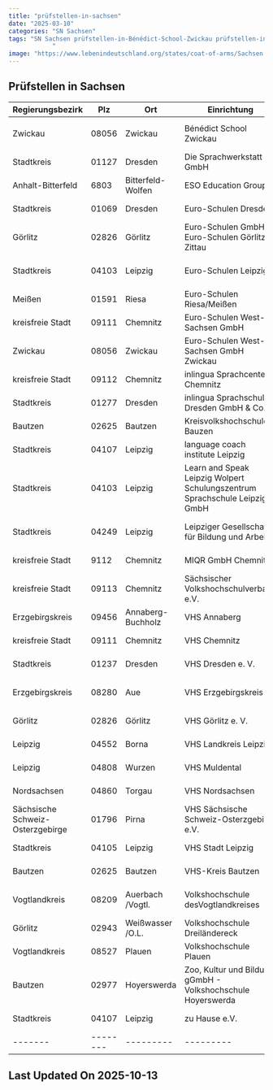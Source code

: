 ```yaml
---
title: "prüfstellen-in-sachsen"
date: "2025-03-10"
categories: "SN Sachsen"
tags: "SN Sachsen prüfstellen-in-Bénédict-School-Zwickau prüfstellen-in-Die-Sprachwerkstatt-GmbH prüfstellen-in-ESO-Education-Group prüfstellen-in-Euro-Schulen-Dresden prüfstellen-in-Euro-Schulen-GmbH-Euro-Schulen-Görlitz-Zittau prüfstellen-in-Euro-Schulen-Leipzig prüfstellen-in-Euro-Schulen-RiesaMeißen prüfstellen-in-Euro-Schulen-West-Sachsen-GmbH prüfstellen-in-Euro-Schulen-West-Sachsen-GmbH-Zwickau prüfstellen-in-inlingua-Sprachcenter-Chemnitz prüfstellen-in-inlingua-Sprachschule-Dresden-GmbH-and-Co prüfstellen-in-Kreisvolkshochschule-Bauzen prüfstellen-in-language-coach-institute-Leipzig prüfstellen-in-Learn-and-Speak-Leipzig-Wolpert-Schulungszentrum-Sprachschule-Leipzig-GmbH prüfstellen-in-Leipziger-Gesellschaft-für-Bildung-und-Arbeit prüfstellen-in-MIQR-GmbH-Chemnitz prüfstellen-in-Sächsischer-Volkshochschulverband-eV prüfstellen-in-VHS-Annaberg prüfstellen-in-VHS-Chemnitz prüfstellen-in-VHS-Dresden-e-V prüfstellen-in-VHS-Erzgebirgskreis prüfstellen-in-VHS-Görlitz-e-V prüfstellen-in-VHS-Landkreis-Leipzig prüfstellen-in-VHS-Muldental prüfstellen-in-VHS-Nordsachsen prüfstellen-in-VHS-Sächsische-Schweiz-Osterzgebirge-eV prüfstellen-in-VHS-Stadt-Leipzig prüfstellen-in-VHS-Kreis-Bautzen prüfstellen-in-Volkshochschule-desVogtlandkreises prüfstellen-in-Volkshochschule-Dreiländereck prüfstellen-in-Volkshochschule-Plauen prüfstellen-in-Zoo-Kultur-und-Bildung-gGmbH---Volkshochschule-Hoyerswerda prüfstellen-in-zu-Hause-eV prüfstellen-in-Zwickau prüfstellen-in-Dresden prüfstellen-in-Bitterfeld-Wolfen prüfstellen-in-Görlitz prüfstellen-in-Leipzig prüfstellen-in-Riesa prüfstellen-in-Chemnitz prüfstellen-in-Bautzen prüfstellen-in-Annaberg-Buchholz prüfstellen-in-Aue prüfstellen-in-Borna prüfstellen-in-Wurzen prüfstellen-in-Torgau prüfstellen-in-Pirna prüfstellen-in-Auerbach-Vogtl prüfstellen-in-Weißwasser-OL prüfstellen-in-Plauen prüfstellen-in-Hoyerswerda prüfstellen-in-08056 prüfstellen-in-01127 prüfstellen-in-6803 prüfstellen-in-01069 prüfstellen-in-02826 prüfstellen-in-04103 prüfstellen-in-01591 prüfstellen-in-09111 prüfstellen-in-09112 prüfstellen-in-01277 prüfstellen-in-02625 prüfstellen-in-04107 prüfstellen-in-04249 prüfstellen-in-9112 prüfstellen-in-09113 prüfstellen-in-09456 prüfstellen-in-01237 prüfstellen-in-08280 prüfstellen-in-04552 prüfstellen-in-04808 prüfstellen-in-04860 prüfstellen-in-01796 prüfstellen-in-04105 prüfstellen-in-08209 prüfstellen-in-02943 prüfstellen-in-08527 prüfstellen-in-02977
            "
image: "https://www.lebenindeutschland.org/states/coat-of-arms/Sachsen.svg"
---
```


## Prüfstellen in Sachsen

| Regierungsbezirk | Plz | Ort | Einrichtung | Straße | Telefon | Email |
|-------|--------|---------|---------|---------|---------|---------|
|Zwickau|08056|Zwickau|Bénédict School Zwickau|Alte Reichenbacher Str. 2|0375-27766-0|benedict@fuu-sachsen.de|
|Stadtkreis|01127|Dresden|Die Sprachwerkstatt GmbH|Großenhainer Str. 99|0351 / 8975940|dresden@die-sprachwerkstatt.de|
|Anhalt-Bitterfeld|6803|Bitterfeld-Wolfen|ESO Education Group|Wasserturmstraße 1|03493 / 73600|info@es.wolfen.eso.de |
|Stadtkreis|01069|Dresden|Euro-Schulen Dresden|Wiener Platz 6|0351 / 4763680|info@es.dresden.eso.de|
|Görlitz|02826|Görlitz|Euro-Schulen GmbH, Euro-Schulen Görlitz-Zittau|Straßburg-Passage |03581-76460|l.vater@eso-goerlitz.de|
|Stadtkreis|04103|Leipzig|Euro-Schulen Leipzig|Rosa-Luxemburg-Str. 23|0341/ 962 99 37|info@es.leipzig.eso.de|
|Meißen|01591|Riesa|Euro-Schulen Riesa/Meißen|Paul-Greifzu-Str. 30|03525 / 501311|info@es.riesa.eso.de|
|kreisfreie Stadt|09111|Chemnitz|Euro-Schulen West-Sachsen GmbH|Am alten Bad 1|0371-3356230|chemnitz@eso.de|
|Zwickau|08056|Zwickau|Euro-Schulen West-Sachsen GmbH Zwickau|Max-Pechstein-Sttraße 29|0375-2713430|info@es.zwickau.eso.de|
|kreisfreie Stadt|09112|Chemnitz|inlingua Sprachcenter Chemnitz|Barbarossastr. 2|0371 / 517000|chemnitz@inlingua.de|
|Stadtkreis|01277|Dresden|inlingua Sprachschule Dresden GmbH & Co.|Karcherallee 41|0351 / 494460|german@inlingua-dresden.de|
|Bautzen|02625|Bautzen|Kreisvolkshochschule Bauzen|Postplatz 3|03591 27229-13|andrea.siebert@kvhsbautzen.de |
|Stadtkreis|04107|Leipzig|language coach institute Leipzig|Emilienstr. 17|0341/3085506|thiessen@languagecoach.de|
|Stadtkreis|04103|Leipzig|Learn and Speak Leipzig Wolpert Schulungszentrum Sprachschule Leipzig GmbH|Gutenbergplatz 1a-e|0341 222 88 77 0|info@las-leipzig.de|
|Stadtkreis|04249|Leipzig|Leipziger Gesellschaft für Bildung und Arbeit|Anton-Zickmantel-Str. 41|0341/ 4273770|info@lehmbaugruppe.de|
|kreisfreie Stadt|9112|Chemnitz|MIQR GmbH Chemnitz|Barbarossastr. 2|0371-404665-20|deutschkurse-chemnitz@miqr.de|
|kreisfreie Stadt|09113|Chemnitz|Sächsischer Volkshochschulverband e.V.|Bergstraße 61|0371-35427-54|info@vhs-sachsen.de|
|Erzgebirgskreis|09456|Annaberg-Buchholz|VHS Annaberg|Bärensteiner Str. 2|03733-426224|info@vhs-annaberg.de|
|kreisfreie Stadt|09111|Chemnitz|VHS Chemnitz|Moritzstr. 20|0371/ 488-4338|deutsch@vhs-chemnitz.de" |
|Stadtkreis|01237|Dresden|VHS Dresden e. V.|Schilfweg 3|0351-2544037|jana.moebius@vhs-dresden.de|
|Erzgebirgskreis|08280|Aue|VHS Erzgebirgskreis|Rudolf-Breitscheid-Str. 27|03771-597210 oder 11|susanne.schmidt@kreis-erz.de|
|Görlitz|02826|Görlitz|VHS Görlitz e. V.|Langenstr. 23|03581-4209828|sprachen@vhs-goerlitz.de|
|Leipzig|04552|Borna|VHS Landkreis Leipzig|Jahnstr. 24a|0343 / 374463328|sabine.garbe@vhs-lkl.de |
|Leipzig|04808|Wurzen|VHS Muldental|Lüptitzer Str. 2|0342 / 5/90470|wurzen@volkshochschule-muldental.de|
|Nordsachsen|04860|Torgau|VHS Nordsachsen|Puschkinstraße 3|03423-700440||
|Sächsische Schweiz-Osterzgebirge|01796|Pirna|VHS Sächsische Schweiz-Osterzgebirge e.V.|Geschwister-Scholl-Str. 2|03501-710990|info@vhs-ssoe.de|
|Stadtkreis|04105|Leipzig|VHS Stadt Leipzig|Löhrstr. 3/7|0341/123-6000|vhs-service@leipzig.de|
|Bautzen|02625|Bautzen|VHS-Kreis Bautzen|Dr.-Peter-Jordan-Str. 21|03591/ 272290|info@kvhsbautzen.de|
|Vogtlandkreis|08209|Auerbach /Vogtl.|Volkshochschule desVogtlandkreises|Am Feldschlößchen 14|037421-23770|service@vhs-vogtlandkreis.de|
|Görlitz|02943|Weißwasser /O.L.|Volkshochschule Dreiländereck|Jahnstr. 50|03576-2783-0|info@vhs-dle.de|
|Vogtlandkreis|08527|Plauen|Volkshochschule Plauen|Stresemannstr. 92|03741-22 44 25|boh@vhs-plauen.de|
|Bautzen|02977|Hoyerswerda|Zoo, Kultur und Bildung gGmbH - Volkshochschule Hoyerswerda|Lausitzer Platz 4|03571-6079943|U.Grun@vhs-hy.de|
|Stadtkreis|04107|Leipzig|zu Hause e.V.|Hohe Straße 9/13|0341 / 52 91 72 48|info@zuhause-ev.de|
|-------|--------|---------|---------|---------|---------|---------|


## Last Updated On 2025-10-13